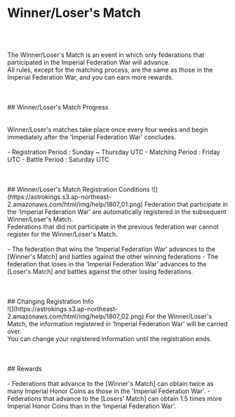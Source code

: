 # Winner/Loser's Match
<br>
<br>
<br>
The Winner/Loser's Match is an event in which only federations that participated in the Imperial Federation War will advance.
<br>
All rules, except for the matching process, are the same as those in the Imperial Federation War, and you can earn more rewards.
<br>
<br>
<br>
<br>
## Winner/Loser's Match Progress
<br>
<br>
<br>
Winner/Loser's matches take place once every four weeks and begin immediately after the ‘Imperial Federation War' concludes.
<br>
<br>
- Registration Period : Sunday ~ Thursday UTC
- Matching Period : Friday UTC
- Battle Period : Saturday UTC
<br>
<br>
<br>
<br>
## Winner/Loser's Match Registration Conditions
![](https://astrokings.s3.ap-northeast-2.amazonaws.com/html/img/help/1807_01.png)
Federation that participate in the ‘Imperial Federation War’ are automatically registered in the subsequent Winner/Loser's Match.
<br>
Federations that did not participate in the previous federation war cannot register for the Winner/Loser's Match.
<br>
<br>
- The federation that wins the ‘Imperial Federation War’ advances to the [Winner's Match] and battles against the other winning federations
- The federation that loses in the ‘Imperial Federation War’ advances to the [Loser's Match] and battles against the other losing federations.
<br>
<br>
<br>
<br>
## Changing Registration Info
<br>
![](https://astrokings.s3.ap-northeast-2.amazonaws.com/html/img/help/1807_02.png)
For the Winner/Loser's Match, the information registered in ‘Imperial Federation War' will be carried over.
<br>
You can change your registered information until the registration ends.
<br>
<br>
<br>
<br>
## Rewards
<br>
<br>
- Federations that advance to the [Winner's Match] can obtain twice as many Imperial  Honor Coins as those in the 'Imperial Federation War'.
- Federations that advance to the [Losers’ Match] can obtain 1.5 times more Imperial Honor Coins than in the ‘Imperial Federation War’.

